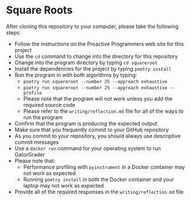 # Square Roots

After cloning this repository to your computer, please take the following steps:

- Follow the instructions on the Proactive Programmers web site for this project
- Use the `cd` command to change into the directory for this repository
- Change into the program directory by typing `cd squareroot`
- Install the dependencies for the project by typing `poetry install`
- Run the program in with both algorithms by typing:
  - `poetry run squareroot --number 25 --approach exhaustive`
  - `poetry run squareroot --number 25 --approach exhaustive --profile`
  - Please note that the program will not work unless you add the required source code
  - Please refer to the `writing/reflection.md` file for all of the ways to run the program
- Confirm that the program is producing the expected output
- Make sure that you frequently commit to your GitHub repository
- As you commit to your repository, you should always use descriptive commit messages
- Use a `docker run` command for your operating system to run GatorGrader
- Please note that:
  - Performance profiling with `pyinstrument` in a Docker container may not work as expected
  - Running `poetry install` in both the Docker container and your laptop may not work as expected
- Provide all of the required responses in the `writing/reflection.md` file
